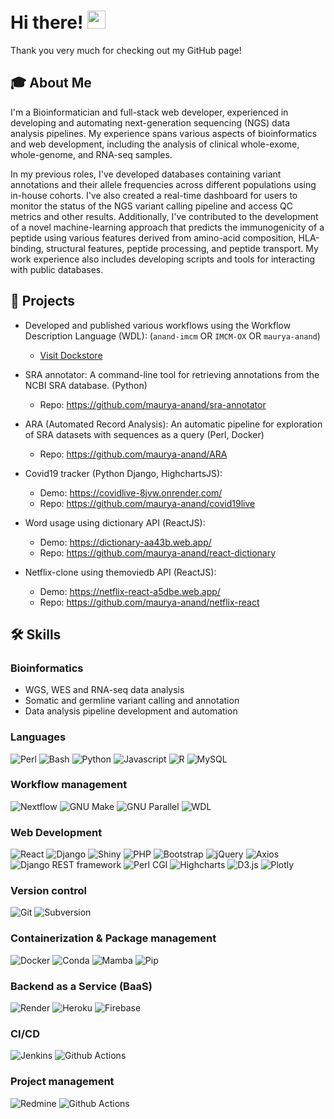 # Hi there! <img src="https://media.giphy.com/media/hvRJCLFzcasrR4ia7z/giphy.gif" width="29px" height="29px"/>

Thank you very much for checking out my GitHub page!

## 🎓 About Me

I'm a Bioinformatician and full-stack web developer, experienced in developing and automating next-generation sequencing (NGS) data analysis pipelines. My experience spans various aspects of bioinformatics and web development, including the analysis of clinical whole-exome, whole-genome, and RNA-seq samples.

In my previous roles, I've developed databases containing variant annotations and their allele frequencies across different populations using in-house cohorts. I've also created a real-time dashboard for users to monitor the status of the NGS variant calling pipeline and access QC metrics and other results. Additionally, I've contributed to the development of a novel machine-learning approach that predicts the immunogenicity of a peptide using various features derived from amino-acid composition, HLA-binding, structural features, peptide processing, and peptide transport. My work experience also includes developing scripts and tools for interacting with public databases.

## 📝 Projects

- Developed and published various workflows using the Workflow Description Language (WDL): (`anand-imcm` OR `IMCM-OX` OR `maurya-anand`)
    - [Visit Dockstore](https://dockstore.org/search?all_authors.name.keyword=Anand%20Maurya&organization=anand-imcm&organization=IMCM-OX&organization=maurya-anand&entryType=workflows&searchMode=files)

-   SRA annotator: A command-line tool for retrieving annotations from the NCBI SRA database. (Python)
    - Repo: https://github.com/maurya-anand/sra-annotator

-   ARA (Automated Record Analysis): An automatic pipeline for exploration of SRA datasets with sequences as a query (Perl, Docker)
    - Repo: https://github.com/maurya-anand/ARA

-   Covid19 tracker (Python Django, HighchartsJS):
    - Demo: https://covidlive-8jvw.onrender.com/
    - Repo: https://github.com/maurya-anand/covid19live
    
-   Word usage using dictionary API (ReactJS):
    - Demo: https://dictionary-aa43b.web.app/
    - Repo: https://github.com/maurya-anand/react-dictionary
    
-   Netflix-clone using themoviedb API (ReactJS):
    - Demo: https://netflix-react-a5dbe.web.app/
    - Repo: https://github.com/maurya-anand/netflix-react
    
## 🛠️ Skills

### Bioinformatics

-   WGS, WES and RNA-seq data analysis
-   Somatic and germline variant calling and annotation
-   Data analysis pipeline development and automation

### Languages

![Perl](https://img.shields.io/badge/Perl-0078D4?style=for-the-badge&logo=Perl&logoColor=white) ![Bash](https://img.shields.io/badge/Bash-0078D4?style=for-the-badge&logo=GNU-Bash&logoColor=white) ![Python](https://img.shields.io/badge/Python-0078D4?style=for-the-badge&logo=Python&logoColor=white) ![Javascript](https://img.shields.io/badge/Javascript-0078D4?style=for-the-badge&logo=Javascript&logoColor=white) ![R](https://img.shields.io/badge/R-0078D4?style=for-the-badge&logo=R&logoColor=white) ![MySQL](https://img.shields.io/badge/MySQL-0078D4?style=for-the-badge&logo=MySQL&logoColor=white) 

### Workflow management

![Nextflow](https://img.shields.io/badge/Nextflow-0078D4?style=for-the-badge&logo=Nextflow&logoColor=white) ![GNU Make](https://img.shields.io/badge/MAKE-0078D4?style=for-the-badge&logo=GNU&logoColor=white) ![GNU Parallel](https://img.shields.io/badge/Parallel-0078D4?style=for-the-badge&logo=GNU&logoColor=white) ![WDL](https://img.shields.io/badge/WDL-0078D4?style=for-the-badge&logo=WDL&logoColor=white)

### Web Development

![React](https://img.shields.io/badge/React-0078D4?style=for-the-badge&logo=React&logoColor=white) ![Django](https://img.shields.io/badge/Django-0078D4?style=for-the-badge&logo=Django&logoColor=white) ![Shiny](https://img.shields.io/badge/Shiny-0078D4?style=for-the-badge&logo=R&logoColor=white) ![PHP](https://img.shields.io/badge/PHP-0078D4?style=for-the-badge&logo=PHP&logoColor=white) ![Bootstrap](https://img.shields.io/badge/Bootstrap-0078D4?style=for-the-badge&logo=Bootstrap&logoColor=white) ![jQuery](https://img.shields.io/badge/jQuery-0078D4?style=for-the-badge&logo=jQuery&logoColor=white) ![Axios](https://img.shields.io/badge/Axios-0078D4?style=for-the-badge&logo=npm&logoColor=white) ![Django REST framework](https://img.shields.io/badge/Django%20REST%20framework-0078D4?style=for-the-badge&logo=Django&logoColor=white) ![Perl CGI](https://img.shields.io/badge/Perl%20CGI-0078D4?style=for-the-badge&logo=Perl&logoColor=white) ![Highcharts](https://img.shields.io/badge/Highcharts-0078D4?style=for-the-badge&logo=Javascript&logoColor=white) ![D3.js](https://img.shields.io/badge/D3.js-0078D4?style=for-the-badge&logo=D3.js&logoColor=white) ![Plotly](https://img.shields.io/badge/Plotly-0078D4?style=for-the-badge&logo=Plotly&logoColor=white)

### Version control

![Git](https://img.shields.io/badge/Git-0078D4?style=for-the-badge&logo=Git&logoColor=white) ![Subversion](https://img.shields.io/badge/SVN-0078D4?style=for-the-badge&logo=Subversion&logoColor=white)

### Containerization & Package management

![Docker](https://img.shields.io/badge/Docker-0078D4?style=for-the-badge&logo=Docker&logoColor=white) ![Conda](https://img.shields.io/badge/Conda%20Bioconda-0078D4?style=for-the-badge&logo=Anaconda&logoColor=white) ![Mamba](https://img.shields.io/badge/Mamba-0078D4?style=for-the-badge&logo=condaforge&logoColor=white) ![Pip](https://img.shields.io/badge/Pip-0078D4?style=for-the-badge&logo=pypi&logoColor=white)

### Backend as a Service (BaaS)

![Render](https://img.shields.io/badge/Render-0078D4?style=for-the-badge&logo=Render&logoColor=white) ![Heroku](https://img.shields.io/badge/Heroku-0078D4?style=for-the-badge&logo=Heroku&logoColor=white) ![Firebase](https://img.shields.io/badge/Firebase-0078D4?style=for-the-badge&logo=Firebase&logoColor=white)

### CI/CD

![Jenkins](https://img.shields.io/badge/Jenkins-0078D4?style=for-the-badge&logo=Jenkins&logoColor=white)
![Github Actions](https://img.shields.io/badge/Github%20Actions-0078D4?style=for-the-badge&logo=Github-Actions&logoColor=white)

### Project management

![Redmine](https://img.shields.io/badge/Redmine-0078D4?style=for-the-badge&logo=Redmine&logoColor=white)
![Github Actions](https://img.shields.io/badge/Github%20Projects-0078D4?style=for-the-badge&logo=Github&logoColor=white)
